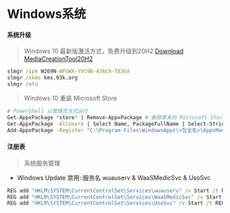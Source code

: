 # Windows系统


#### 系统升级

> Windows 10 最新版激活方式，免费升级到20H2 [Download MediaCreationTool20H2](https://go.microsoft.com/fwlink/?LinkId=691209)
~~~cmd
slmgr /ipk W269N-WFGWX-YVC9B-4J6C9-T83GX
slmgr /skms kms.03k.org
slmgr /ato
~~~
> Windows 10 重装 Microsoft Store
~~~bash
# PowerShell 以管理员方式运行
Get-AppxPackage *store* | Remove-AppxPackage # 删除原来的 Microsoft Store
Get-AppxPackage -AllUsers | Select Name, PackageFullName | Select-String "WindowsStore" # 查询并复制<包全名>
Add-AppxPackage -Register "C:\Program Files\WindowsApps\<包全名>\AppxManifest.xml" -DisableDevelopmentMode #安装
~~~


#### 注册表

> 系统服务管理

- Windows Update 禁用::服务名 wuauserv & WaaSMedicSvc & UsoSvc
~~~cmd
REG add "HKLM\SYSTEM\CurrentControlSet\Services\wuauserv" /v Start /t REG_DWORD /d 4 /f
REG add "HKLM\SYSTEM\CurrentControlSet\Services\WaaSMedicSvc" /v Start /t REG_DWORD /d 4 /f
REG add "HKLM\SYSTEM\CurrentControlSet\Services\UsoSvc" /v Start /t REG_DWORD /d 4 /f
~~~

